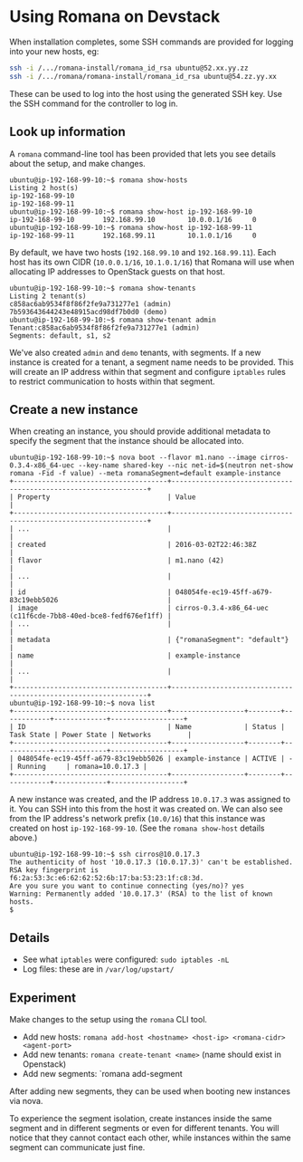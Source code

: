 # Using Romana on Devstack

When installation completes, some SSH commands are provided for logging into your new hosts, eg:
```bash
ssh -i /.../romana-install/romana_id_rsa ubuntu@52.xx.yy.zz
ssh -i /.../romana/romana-install/romana_id_rsa ubuntu@54.zz.yy.xx
```

These can be used to log into the host using the generated SSH key. Use the SSH command for the controller to log in.

## Look up information

A `romana` command-line tool has been provided that lets you see details about the setup, and make changes.
```sh-session
ubuntu@ip-192-168-99-10:~$ romana show-hosts
Listing 2 host(s)
ip-192-168-99-10
ip-192-168-99-11
ubuntu@ip-192-168-99-10:~$ romana show-host ip-192-168-99-10
ip-192-168-99-10       192.168.99.10        10.0.0.1/16     0
ubuntu@ip-192-168-99-10:~$ romana show-host ip-192-168-99-11
ip-192-168-99-11       192.168.99.11        10.1.0.1/16     0
```
By default, we have two hosts (`192.168.99.10` and `192.168.99.11`). Each host has its own CIDR (`10.0.0.1/16`, `10.1.0.1/16`) that Romana will use when allocating IP addresses to OpenStack guests on that host.

```sh-session
ubuntu@ip-192-168-99-10:~$ romana show-tenants
Listing 2 tenant(s)
c858ac6ab9534f8f86f2fe9a731277e1 (admin)
7b593643644243e48915acd98df7b0d0 (demo)
ubuntu@ip-192-168-99-10:~$ romana show-tenant admin
Tenant:c858ac6ab9534f8f86f2fe9a731277e1 (admin)
Segments: default, s1, s2
```

We've also created `admin` and `demo` tenants, with segments. If a new instance is created for a tenant, a segment name needs to be provided.
This will create an IP address within that segment and configure `iptables` rules to restrict communication to hosts within that segment.

## Create a new instance

When creating an instance, you should provide additional metadata to specify the segment that the instance should be allocated into.
```sh-session
ubuntu@ip-192-168-99-10:~$ nova boot --flavor m1.nano --image cirros-0.3.4-x86_64-uec --key-name shared-key --nic net-id=$(neutron net-show romana -Fid -f value) --meta romanaSegment=default example-instance
+--------------------------------------+----------------------------------------------------------------+
| Property                             | Value                                                          |
+--------------------------------------+----------------------------------------------------------------+
| ...                                  |                                                                |
| created                              | 2016-03-02T22:46:38Z                                           |
| flavor                               | m1.nano (42)                                                   |
| ...                                  |                                                                |
| id                                   | 048054fe-ec19-45ff-a679-83c19ebb5026                           |
| image                                | cirros-0.3.4-x86_64-uec (c11f6cde-7bb8-40ed-bce8-fedf676ef1ff) |
| ...                                  |                                                                |
| metadata                             | {"romanaSegment": "default"}                                   |
| name                                 | example-instance                                               |
| ...                                  |                                                                |
+--------------------------------------+----------------------------------------------------------------+
ubuntu@ip-192-168-99-10:~$ nova list
+--------------------------------------+------------------+--------+------------+-------------+------------------+
| ID                                   | Name             | Status | Task State | Power State | Networks         |
+--------------------------------------+------------------+--------+------------+-------------+------------------+
| 048054fe-ec19-45ff-a679-83c19ebb5026 | example-instance | ACTIVE | -          | Running     | romana=10.0.17.3 |
+--------------------------------------+------------------+--------+------------+-------------+------------------+

```

A new instance was created, and the IP address `10.0.17.3` was assigned to it. You can SSH into this from the host it was created on.
We can also see from the IP address's network prefix (`10.0/16`) that this instance was created on host `ip-192-168-99-10`. (See the `romana show-host` details above.)

```
ubuntu@ip-192-168-99-10:~$ ssh cirros@10.0.17.3
The authenticity of host '10.0.17.3 (10.0.17.3)' can't be established.
RSA key fingerprint is f6:2a:53:3c:e6:62:62:52:6b:17:ba:53:23:1f:c8:3d.
Are you sure you want to continue connecting (yes/no)? yes
Warning: Permanently added '10.0.17.3' (RSA) to the list of known hosts.
$ 
```

## Details

- See what `iptables` were configured: `sudo iptables -nL`
- Log files: these are in `/var/log/upstart/`

## Experiment

Make changes to the setup using the `romana` CLI tool.
- Add new hosts: `romana add-host <hostname> <host-ip> <romana-cidr> <agent-port>`
- Add new tenants: `romana create-tenant <name>` (name should exist in Openstack)
- Add new segments: `romana add-segment <tenant-name> <segment-name>

After adding new segments, they can be used when booting new instances via nova.

To experience the segment isolation, create instances inside the same segment and in different segments or even for different tenants.
You will notice that they cannot contact each other, while instances within the same segment can communicate just fine.
